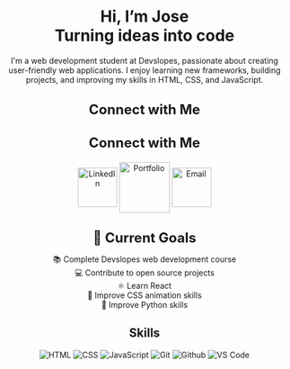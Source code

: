 <h1 align="center">Hi, I’m Jose <br> Turning ideas into code</h1>

<p align="center">
  I'm a web development student at Devslopes, passionate about creating user-friendly web applications. I enjoy learning new frameworks, building projects, and improving my skills in HTML, CSS, and JavaScript.
</p>

<h3 align="center" style="font-size: 24px; font-weight: bold; margin-top: 30px; margin-bottom: 20px;">
  Connect with Me
</h3>
<h3 align="center" style="font-size: 24px; font-weight: bold; margin-top: 30px; margin-bottom: 20px;">
  Connect with Me
</h3>
<p align="center">
  <a href="https://linkedin.com/in/josevazquez17" style="text-decoration: none;">
    <img src="https://img.shields.io/badge/-LinkedIn-0077B5?style=flat-square&logo=linkedin&logoColor=white" alt="LinkedIn" width="70" style="vertical-align: middle;">
  </a>
  <a href="https://kxppx.github.io/Portfolio/" style="text-decoration: none;">
    <img src="https://img.shields.io/badge/-Portfolio-000000?style=flat-square&logo=react&logoColor=white" alt="Portfolio" width="90" style="vertical-align: middle;">
  </a>
  <a href="mailto:kxppxv@gmail.com" style="text-decoration: none;">
    <img src="https://img.shields.io/badge/-Email-D14836?style=flat-square&logo=gmail&logoColor=white" alt="Email" width="70" style="vertical-align: middle;">
  </a>
</p>

<h3 align="center" style="font-size: 24px; font-weight: bold; margin-top: 30px; margin-bottom: 10px;">
  🎯 Current Goals
</h3>
<p align="center">
  📚 Complete Devslopes web development course<br>
  💻 Contribute to open source projects<br>
  ⚛️ Learn React<br>
  🎨 Improve CSS animation skills<br>
  🐍 Improve Python skills
</p>

<h2 align="center">Skills</h2>
<p align="center">
    <img src="https://img.shields.io/badge/-HTML5-E34C26?style=flat-square&logo=html5&logoColor=white" alt="HTML">
    <img src="https://img.shields.io/badge/-CSS3-1572B6?style=flat-square&logo=css3" alt="CSS">
    <img src="https://img.shields.io/badge/-JavaScript-F7DF1E?style=flat-square&logo=javascript&logoColor=black" alt="JavaScript">
    <img src="https://img.shields.io/badge/-Git-F05032?style=flat-square&logo=git&logoColor=white" alt="Git">
    <img src="https://img.shields.io/badge/-GitHub-181717?style=flat-square&logo=github" alt="Github">
    <img src="https://img.shields.io/badge/-VS%20Code-007ACC?style=flat-square&logo=visual-studio-code" alt="VS Code">
</p>
